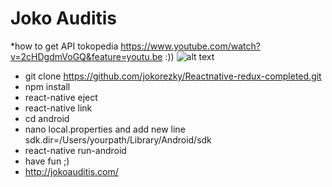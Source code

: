 # Joko Auditis
*how to get API tokopedia https://www.youtube.com/watch?v=2cHDgdmVoGQ&feature=youtu.be :))
![alt text](https://i.ytimg.com/vi/vGOldJHyXAc/maxresdefault.jpg)

* git clone https://github.com/jokorezky/Reactnative-redux-completed.git
* npm install
* react-native eject
* react-native link
* cd android
* nano local.properties and add new line sdk.dir=/Users/yourpath/Library/Android/sdk
* react-native run-android
* have fun ;)
* http://jokoauditis.com/
